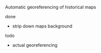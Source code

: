 Automatic georeferencing of historical maps

done
 * strip down maps background

todo
 * actual georeferencing
